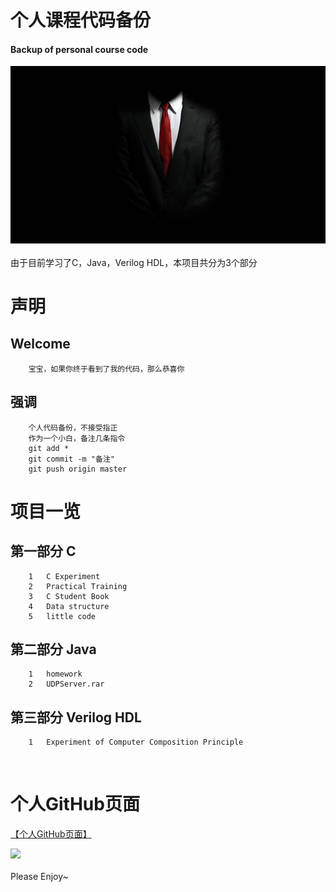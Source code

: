 个人课程代码备份
==============================
#### Backup of personal course code<br>

![](img.png)  
<br>由于目前学习了C，Java，Verilog HDL，本项目共分为3个部分

# 声明
## Welcome
		宝宝，如果你终于看到了我的代码，那么恭喜你
## 强调
		个人代码备份，不接受指正
		作为一个小白，备注几条指令
		git add * 
		git commit -m "备注" 
		git push origin master



# 项目一览
## 第一部分 C
		1	C Experiment
		2	Practical Training
		3	C Student Book
		4	Data structure
		5	little code
## 第二部分 Java
		1	homework
		2	UDPServer.rar
## 第三部分 Verilog	 HDL
		1	Experiment of Computer Composition Principle



<br>


# 个人GitHub页面

[【个人GitHub页面】](https://github.com/primeshao)

![](http://img.blog.csdn.net/20150325202951885)  
<br>Please Enjoy~

